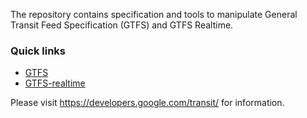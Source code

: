 The repository contains specification and tools to manipulate General Transit
Feed Specification (GTFS) and GTFS Realtime.

### Quick links
- [GTFS](gtfs/)
- [GTFS-realtime](gtfs-realtime/)

Please visit https://developers.google.com/transit/ for information.
